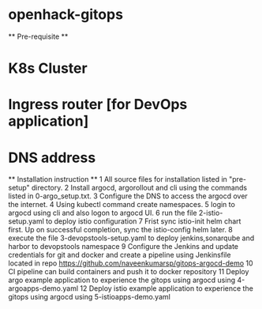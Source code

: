 # openhack-gitops

** Pre-requisite **
#     K8s Cluster
#     Ingress router [for DevOps application]
#     DNS address

** Installation instruction ** 
1 All source files for installation listed in "pre-setup" directory.
2 Install argocd, argorollout and cli using the commands listed in 0-argo_setup.txt.
3 Configure the DNS to access the argocd over the internet.
4 Using kubectl command create namespaces.
5 login to argocd using cli and also logon to argocd UI.
6 run the file 2-istio-setup.yaml  to deploy istio configuration 
7 Frist sync istio-init helm chart first. Up on successful completion, sync the istio-config helm later.
8 execute the file 3-devopstools-setup.yaml to deploy jenkins,sonarqube and harbor to devopstools namespace
9 Configure the Jenkins and update credentials for git and docker and create a pipeline using Jenkinsfile located in repo https://github.com/naveenkumarsp/gitops-argocd-demo
10 CI pipeline can build containers and push it to docker repository
11 Deploy argo example application to experience the gitops using argocd using 4-argoapps-demo.yaml
12 Deploy istio example application to experience the gitops using argocd using 5-istioapps-demo.yaml
